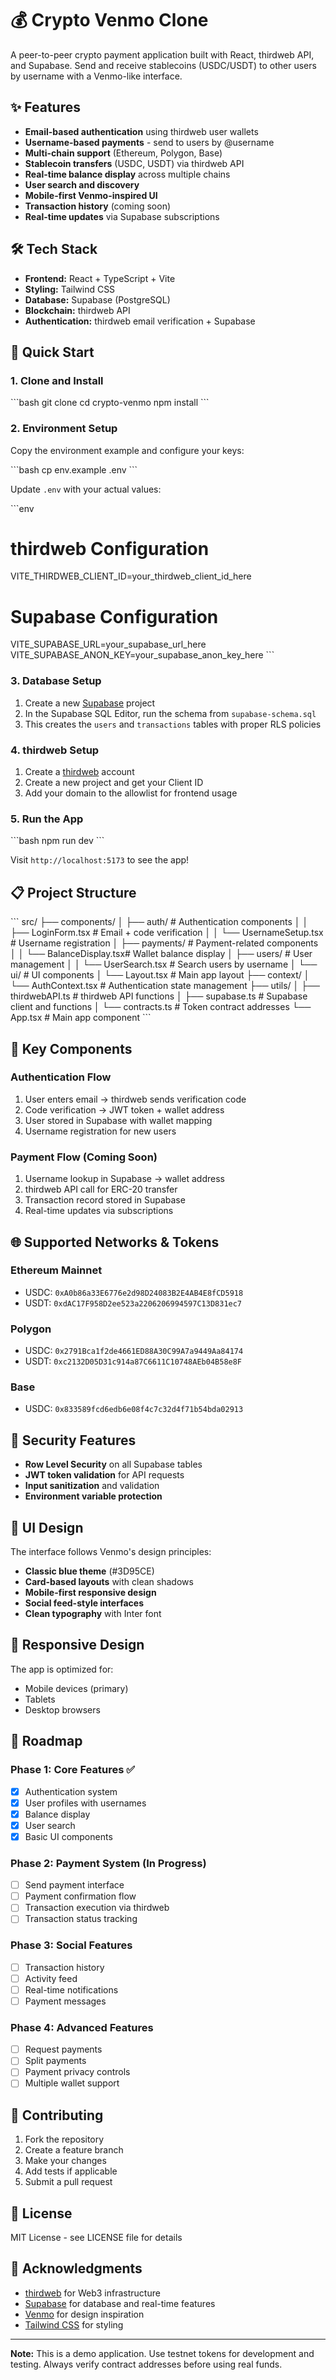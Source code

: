 # 💰 Crypto Venmo Clone

A peer-to-peer crypto payment application built with React, thirdweb API, and Supabase. Send and receive stablecoins (USDC/USDT) to other users by username with a Venmo-like interface.

## ✨ Features

- **Email-based authentication** using thirdweb user wallets
- **Username-based payments** - send to users by @username
- **Multi-chain support** (Ethereum, Polygon, Base)
- **Stablecoin transfers** (USDC, USDT) via thirdweb API
- **Real-time balance display** across multiple chains
- **User search and discovery**
- **Mobile-first Venmo-inspired UI**
- **Transaction history** (coming soon)
- **Real-time updates** via Supabase subscriptions

## 🛠 Tech Stack

- **Frontend:** React + TypeScript + Vite
- **Styling:** Tailwind CSS
- **Database:** Supabase (PostgreSQL)
- **Blockchain:** thirdweb API
- **Authentication:** thirdweb email verification + Supabase

## 🚀 Quick Start

### 1. Clone and Install

\`\`\`bash
git clone <your-repo>
cd crypto-venmo
npm install
\`\`\`

### 2. Environment Setup

Copy the environment example and configure your keys:

\`\`\`bash
cp env.example .env
\`\`\`

Update `.env` with your actual values:

\`\`\`env
# thirdweb Configuration
VITE_THIRDWEB_CLIENT_ID=your_thirdweb_client_id_here

# Supabase Configuration  
VITE_SUPABASE_URL=your_supabase_url_here
VITE_SUPABASE_ANON_KEY=your_supabase_anon_key_here
\`\`\`

### 3. Database Setup

1. Create a new [Supabase](https://supabase.com) project
2. In the Supabase SQL Editor, run the schema from `supabase-schema.sql`
3. This creates the `users` and `transactions` tables with proper RLS policies

### 4. thirdweb Setup

1. Create a [thirdweb](https://thirdweb.com) account
2. Create a new project and get your Client ID
3. Add your domain to the allowlist for frontend usage

### 5. Run the App

\`\`\`bash
npm run dev
\`\`\`

Visit `http://localhost:5173` to see the app!

## 📋 Project Structure

\`\`\`
src/
├── components/
│   ├── auth/                 # Authentication components
│   │   ├── LoginForm.tsx     # Email + code verification
│   │   └── UsernameSetup.tsx # Username registration
│   ├── payments/             # Payment-related components
│   │   └── BalanceDisplay.tsx# Wallet balance display
│   ├── users/                # User management
│   │   └── UserSearch.tsx    # Search users by username
│   └── ui/                   # UI components
│       └── Layout.tsx        # Main app layout
├── context/
│   └── AuthContext.tsx       # Authentication state management
├── utils/
│   ├── thirdwebAPI.ts        # thirdweb API functions
│   ├── supabase.ts           # Supabase client and functions
│   └── contracts.ts          # Token contract addresses
└── App.tsx                   # Main app component
\`\`\`

## 🔧 Key Components

### Authentication Flow
1. User enters email → thirdweb sends verification code
2. Code verification → JWT token + wallet address
3. User stored in Supabase with wallet mapping
4. Username registration for new users

### Payment Flow (Coming Soon)
1. Username lookup in Supabase → wallet address
2. thirdweb API call for ERC-20 transfer
3. Transaction record stored in Supabase
4. Real-time updates via subscriptions

## 🌐 Supported Networks & Tokens

### Ethereum Mainnet
- USDC: `0xA0b86a33E6776e2d98D24083B2E4AB4E8fCD5918`
- USDT: `0xdAC17F958D2ee523a2206206994597C13D831ec7`

### Polygon
- USDC: `0x2791Bca1f2de4661ED88A30C99A7a9449Aa84174`
- USDT: `0xc2132D05D31c914a87C6611C10748AEb04B58e8F`

### Base
- USDC: `0x833589fcd6edb6e08f4c7c32d4f71b54bda02913`

## 🔐 Security Features

- **Row Level Security** on all Supabase tables
- **JWT token validation** for API requests
- **Input sanitization** and validation
- **Environment variable protection**

## 🎨 UI Design

The interface follows Venmo's design principles:
- **Classic blue theme** (#3D95CE)
- **Card-based layouts** with clean shadows
- **Mobile-first responsive design**
- **Social feed-style interfaces**
- **Clean typography** with Inter font

## 📱 Responsive Design

The app is optimized for:
- Mobile devices (primary)
- Tablets
- Desktop browsers

## 🚧 Roadmap

### Phase 1: Core Features ✅
- [x] Authentication system
- [x] User profiles with usernames
- [x] Balance display
- [x] User search
- [x] Basic UI components

### Phase 2: Payment System (In Progress)
- [ ] Send payment interface
- [ ] Payment confirmation flow
- [ ] Transaction execution via thirdweb
- [ ] Transaction status tracking

### Phase 3: Social Features
- [ ] Transaction history
- [ ] Activity feed
- [ ] Real-time notifications
- [ ] Payment messages

### Phase 4: Advanced Features
- [ ] Request payments
- [ ] Split payments
- [ ] Payment privacy controls
- [ ] Multiple wallet support

## 🤝 Contributing

1. Fork the repository
2. Create a feature branch
3. Make your changes
4. Add tests if applicable
5. Submit a pull request

## 📄 License

MIT License - see LICENSE file for details

## 🙏 Acknowledgments

- [thirdweb](https://thirdweb.com) for Web3 infrastructure
- [Supabase](https://supabase.com) for database and real-time features
- [Venmo](https://venmo.com) for design inspiration
- [Tailwind CSS](https://tailwindcss.com) for styling

---

**Note:** This is a demo application. Use testnet tokens for development and testing. Always verify contract addresses before using real funds.